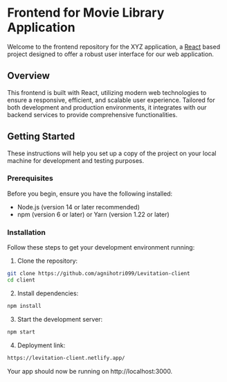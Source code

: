 # Frontend for Movie Library Application

Welcome to the frontend repository for the XYZ application, a [React](https://reactjs.org/) based project designed to offer a robust user interface for our web application.

## Overview

This frontend is built with React, utilizing modern web technologies to ensure a responsive, efficient, and scalable user experience. Tailored for both development and production environments, it integrates with our backend services to provide comprehensive functionalities.

## Getting Started

These instructions will help you set up a copy of the project on your local machine for development and testing purposes.

### Prerequisites

Before you begin, ensure you have the following installed:
- Node.js (version 14 or later recommended)
- npm (version 6 or later) or Yarn (version 1.22 or later)

### Installation

Follow these steps to get your development environment running:

1. Clone the repository:

```bash
git clone https://github.com/agnihotri099/Levitation-client
cd client
```

2. Install dependencies:

```bash
npm install
```

3. Start the development server:
```bash
npm start
```

4. Deployment link:
```bash
https://levitation-client.netlify.app/
```
Your app should now be running on http://localhost:3000.


